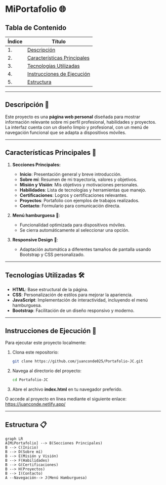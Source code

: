 # MiPortafolio 🌐

## Tabla de Contenido
| Índice | Título  |
|--|--|
| 1. | [Descripción](#descripción-🚀) |
| 2. | [Características Principales](#características-principales-🧰) |
| 3. | [Tecnologías Utilizadas](#tecnologías-utilizadas-🛠️) |
| 4. | [Instrucciones de Ejecución](#instrucciones-de-ejecución-📂) |
| 5. | [Estructura](#estructura-📋) |

---

## Descripción 🚀

Este proyecto es una **página web personal** diseñada para mostrar información relevante sobre mi perfil profesional, habilidades y proyectos. La interfaz cuenta con un diseño limpio y profesional, con un menú de navegación funcional que se adapta a dispositivos móviles. 

---

## Características Principales 🧰

1. **Secciones Principales:**
   - **Inicio**: Presentación general y breve introducción.
   - **Sobre mí**: Resumen de mi trayectoria, valores y objetivos.
   - **Misión y Visión**: Mis objetivos y motivaciones personales.
   - **Habilidades**: Lista de tecnologías y herramientas que manejo.
   - **Certificaciones**: Logros y certificaciones relevantes.
   - **Proyectos**: Portafolio con ejemplos de trabajos realizados.
   - **Contacto**: Formulario para comunicación directa.

2. **Menú hamburguesa** 🍔:
   - Funcionalidad optimizada para dispositivos móviles.
   - Se cierra automáticamente al seleccionar una opción.

3. **Responsive Design** 📱:
   - Adaptación automática a diferentes tamaños de pantalla usando Bootstrap y CSS personalizado.

---

## Tecnologías Utilizadas 🛠️

- **HTML**: Base estructural de la página.
- **CSS**: Personalización de estilos para mejorar la apariencia.
- **JavaScript**: Implementación de interactividad, incluyendo el menú hamburguesa.
- **Bootstrap**: Facilitación de un diseño responsivo y moderno.

---

## Instrucciones de Ejecución 📂

Para ejecutar este proyecto localmente:

1. Clona este repositorio:
   ```bash
   git clone https://github.com/juanconde025/Portafolio-JC.git
   ```
2. Navega al directorio del proyecto: 
   ```bash
   cd Portafolio-JC
   ```
3. Abre el archivo **index.html** en tu navegador preferido.

O accede al proyecto en línea mediante el siguiente enlace: https://juanconde.netlify.app/

---

## Estructura 📋

```mermaid
graph LR
A[MiPortafolio] --> B(Secciones Principales)
B --> C(Inicio)
B --> D(Sobre mí)
B --> E(Misión y Visión)
B --> F(Habilidades)
B --> G(Certificaciones)
B --> H(Proyectos)
B --> I(Contacto)
A --Navegación--> J(Menú Hamburguesa)
```